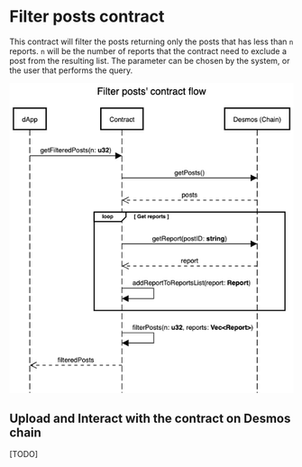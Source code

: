 # Filter posts contract
This contract will filter the posts returning only the posts that has less than `n` reports.
`n` will be the number of reports that the contract need to exclude a post from the resulting list.
The parameter can be chosen by the system, or the user that performs the query.

![filter-posts-contract-flow](docs/cw1-filter-flow.png)

## Upload and Interact with the contract on Desmos chain
[TODO]
